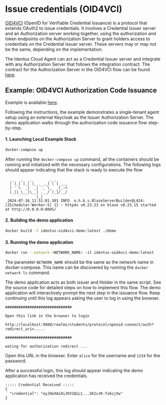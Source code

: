 # Issue credentials (OID4VCI)

[OID4VCI](/docs/concepts/glossary#oid4vci) (OpenID for Verifiable Credential Issuance) is a protocol that extends OAuth2 to issue credentials.
It involves a Credential Issuer server and an Authorization server working together,
using the authorization and token endpoints on the Authorization Server to grant holders access to credentials on the Credential Issuer server.
These servers may or may not be the same, depending on the implementation.

The Identus Cloud Agent can act as a Credential Issuer server and integrate with any Authorization Server that follows the integration contract. The contract for the Authorization Server in the OID4VCI flow can be found [here](https://github.com/hyperledger/identus-cloud-agent/blob/main/docs/general/authserver-oid4vci-contract.md).

## Example: OID4VCI Authorization Code Issuance

Example is available [here](https://github.com/hyperledger/identus-cloud-agent/tree/main/examples/st-oid4vci).

Following the instructions, the example demonstrates a single-tenant agent setup using an external Keycloak as the Issuer Authorization Server. The demo application walks through the authorization code issuance flow step-by-step.

#### 1. Launching Local Example Stack

```bash
docker-compose up
```

After running the `docker-compose up` command, all the containers should be running and initialized with the necessary configurations. The following logs should appear indicating that the stack is ready to execute the flow

```
   _   _   _        _ _
  | |_| |_| |_ _ __| | | ___
  | ' \  _|  _| '_ \_  _(_-<
  |_||_\__|\__| .__/ |_|/__/
              |_|
 2024-07-16_11:51:01.301 INFO  o.h.b.s.BlazeServerBuilder@L424:[ZScheduler-Worker-5] {} - http4s v0.23.23 on blaze v0.23.15 started at http://0.0.0.0:8085/

```

#### 2. Building the demo application

```bash
docker build -t identus-oid4vci-demo:latest ./demo
```

#### 3. Running the demo application

```bash
docker run --network <NETWORK_NAME> -it identus-oid4vci-demo:latest
```
The parameter `NETWORK_NAME` should be the same as the network name in docker-compose.
This name can be discovered by running the `docker network ls` command.

The demo application acts as both issuer and Holder in the same script.
See the source code for detailed steps on how to implement this flow.
The demo application will interactively prompt the next step in the issuance flow.
Keep continuing until this log appears asking the user to log in using the browser.

```
##############################

Open this link in the browser to login

http://localhost:9980/realms/students/protocol/openid-connect/auth?redirect_uri=.....

##############################

wating for authorization redirect ...
```

Open this URL in the browser. Enter `alice` for the username and `1234` for the password.

After a successful login, this log should appear indicating the demo application has received the credentials.

```
::::: Credential Received :::::
{
  "credential": "eyJ0eXAiOiJKV1QiLC...SK1vJK-fx6zjXw"
}
```
